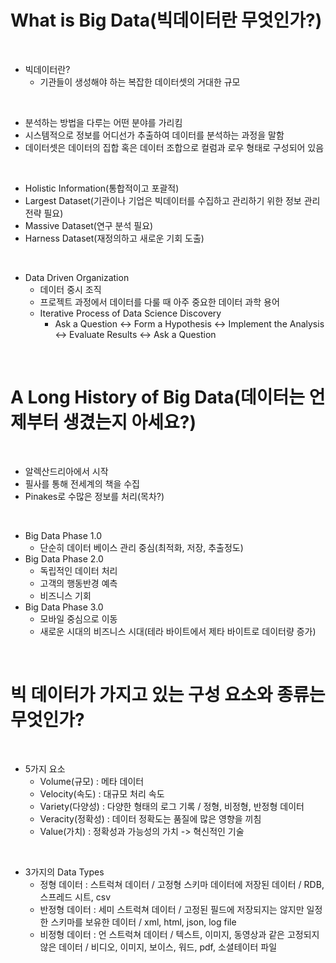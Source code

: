 # What is Big Data(빅데이터란 무엇인가?)

<br>

- 빅데이터란?
  - 기관들이 생성해야 하는 복잡한 데이터셋의 거대한 규모

<br>

- 분석하는 방법을 다루는 어떤 분야를 가리킴
- 시스템적으로 정보를 어디선가 추출하여 데이터를 분석하는 과정을 말함
- 데이터셋은 데이터의 집합 혹은 데이터 조합으로 컬럼과 로우 형태로 구성되어 있음

<br>

- Holistic Information(통합적이고 포괄적)
- Largest Dataset(기관이나 기업은 빅데이터를 수집하고 관리하기 위한 정보 관리 전략 필요)
- Massive Dataset(연구 분석 필요)
- Harness Dataset(재정의하고 새로운 기회 도출)

<br>

- Data Driven Organization
  - 데이터 중시 조직
  - 프로젝트 과정에서 데이터를 다룰 때 아주 중요한 데이터 과학 용어
  - Iterative Process of Data Science Discovery
    - Ask a Question <-> Form a Hypothesis <-> Implement the Analysis <-> Evaluate Results <-> Ask a Question

<br>

# A Long History of Big Data(데이터는 언제부터 생겼는지 아세요?)

<br>

- 알렉산드리아에서 시작
- 필사를 통해 전세계의 책을 수집
- Pinakes로 수많은 정보를 처리(목차?)

<br>

- Big Data Phase 1.0
  - 단순히 데이터 베이스 관리 중심(최적화, 저장, 추출정도)
- Big Data Phase 2.0
  - 독립적인 데이터 처리
  - 고객의 행동반경 예측
  - 비즈니스 기회
- Big Data Phase 3.0
  - 모바일 중심으로 이동
  - 새로운 시대의 비즈니스 시대(테라 바이트에서 제타 바이트로 데이터량 증가)

<br>

# 빅 데이터가 가지고 있는 구성 요소와 종류는 무엇인가?

<br>

- 5가지 요소
  - Volume(규모) : 메타 데이터
  - Velocity(속도) : 대규모 처리 속도
  - Variety(다양성) : 다양한 형태의 로그 기록 / 정형, 비정형, 반정형 데이터
  - Veracity(정확성) : 데이터 정확도는 품질에 많은 영향을 끼침
  - Value(가치) : 정확성과 가능성의 가치 -> 혁신적인 기술

<br>

- 3가지의 Data Types
  - 정형 데이터 : 스트럭쳐 데이터 / 고정형 스키마 데이터에 저장된 데이터 / RDB, 스프레드 시트, csv
  - 반정형 데이터 : 세미 스트럭쳐 데이터 / 고정된 필드에 저장되지는 않지만 일정한 스키마를 보유한 데이터 / xml, html, json, log file
  - 비정형 데이터 : 언 스트럭쳐 데이터 / 텍스트, 이미지, 동영상과 같은 고정되지않은 데이터 / 비디오, 이미지, 보이스, 워드, pdf, 소셜테이터 파일